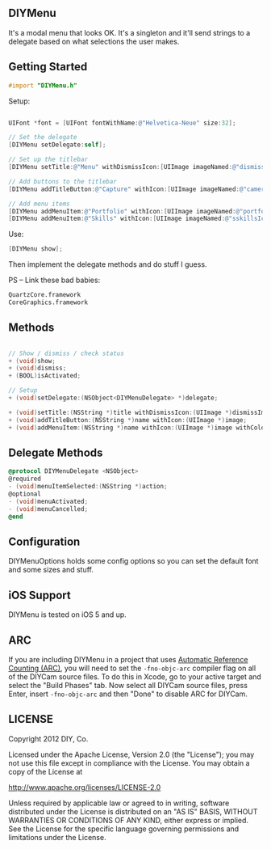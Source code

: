 ## DIYMenu

It's a modal menu that looks OK. It's a singleton and it'll send strings to a delegate based on what selections the user makes.

## Getting Started

```objective-c
#import "DIYMenu.h"
```

Setup:
```objective-c

UIFont *font = [UIFont fontWithName:@"Helvetica-Neue" size:32];

// Set the delegate
[DIYMenu setDelegate:self];

// Set up the titlebar
[DIYMenu setTitle:@"Menu" withDismissIcon:[UIImage imageNamed:@"dismissIcon@2x.png"] withColor:[UIColor colorWithRed:0.34f green:0.47f blue:0.78f alpha:1.0f] withFont:font];

// Add buttons to the titlebar
[DIYMenu addTitleButton:@"Capture" withIcon:[UIImage imageNamed:@"cameraIcon@2x.png"]];

// Add menu items
[DIYMenu addMenuItem:@"Portfolio" withIcon:[UIImage imageNamed:@"portfolioIcon@2x.png"] withColor:[UIColor colorWithRed:0.18f green:0.76f blue:0.93f alpha:1.0f] withFont:font];
[DIYMenu addMenuItem:@"Skills" withIcon:[UIImage imageNamed:@"sskillsIcon@2x.png"] withColor:[UIColor colorWithRed:0.28f green:0.55f blue:0.95f alpha:1.0f] withFont:font];
```

Use:
```objective-c
[DIYMenu show];
```

Then implement the delegate methods and do stuff I guess.

PS – Link these bad babies:

```bash
QuartzCore.framework
CoreGraphics.framework
```

## Methods
```objective-c

// Show / dismiss / check status
+ (void)show;
+ (void)dismiss;
+ (BOOL)isActivated;

// Setup
+ (void)setDelegate:(NSObject<DIYMenuDelegate> *)delegate;

+ (void)setTitle:(NSString *)title withDismissIcon:(UIImage *)dismissImage withColor:(UIColor *)color withFont:(UIFont *)font;
+ (void)addTitleButton:(NSString *)name withIcon:(UIImage *)image;
+ (void)addMenuItem:(NSString *)name withIcon:(UIImage *)image withColor:(UIColor *)color withFont:(UIFont *)font;
```

## Delegate Methods
```objective-c
@protocol DIYMenuDelegate <NSObject>
@required
- (void)menuItemSelected:(NSString *)action;
@optional
- (void)menuActivated;
- (void)menuCancelled;
@end
```

## Configuration
DIYMenuOptions holds some config options so you can set the default font and some sizes and stuff.

## iOS Support
DIYMenu is tested on iOS 5 and up.

## ARC
If you are including DIYMenu in a project that uses [Automatic Reference Counting (ARC)](http://developer.apple.com/library/ios/#releasenotes/ObjectiveC/RN-TransitioningToARC/Introduction/Introduction.html), you will need to set the `-fno-objc-arc` compiler flag on all of the DIYCam source files. To do this in Xcode, go to your active target and select the "Build Phases" tab. Now select all DIYCam source files, press Enter, insert `-fno-objc-arc` and then "Done" to disable ARC for DIYCam.

## LICENSE

Copyright 2012 DIY, Co.

Licensed under the Apache License, Version 2.0 (the "License"); you may not use this file except in compliance with the License. You may obtain a copy of the License at

http://www.apache.org/licenses/LICENSE-2.0

Unless required by applicable law or agreed to in writing, software distributed under the License is distributed on an "AS IS" BASIS, WITHOUT WARRANTIES OR CONDITIONS OF ANY KIND, either express or implied. See the License for the specific language governing permissions and limitations under the License.